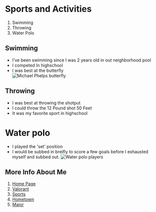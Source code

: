 # Sports and Activities
1. Swimming
2. Throwing
3. Water Polo
## Swimming
* I've been swimming since I was 2 years old in out neighborhood pool
* I competed In highschool
* I was best at the butterfly  
![Michael Phelps butterfly](https://upload.wikimedia.org/wikipedia/commons/thumb/4/43/40._Schwimmzonen-_und_Mastersmeeting_Enns_2017_100m_Butterfly-9318.jpg/220px-40._Schwimmzonen-_und_Mastersmeeting_Enns_2017_100m_Butterfly-9318.jpg)  
## Throwing
* I was best at throwing the shotput
* I could throw the 12 Pound shot 50 Feet
* It was my favorite sport in highschool
# Water polo
* I played the 'set' position
* I would be subbed in breifly to score a few goals before I exhausted myself and subbed out.
![Water polo players](https://image.shutterstock.com/z/stock-vector-vector-illustration-of-water-polo-ball-isolated-on-white-background-215891806.jpg)  

## **More Info About Me**
1. [Home Page](https://github.com/ecxck/colesMidtermWeb/edit/main/README.md)
2. [Valorant](https://github.com/ecxck/colesMidtermWeb/blob/main/valorant.md)
3. [Sports](https://github.com/ecxck/colesMidtermWeb/blob/main/Sports.md)
4. [Hometown](https://github.com/ecxck/colesMidtermWeb/blob/main/Hometown.md)
5. [Major](https://github.com/ecxck/colesMidtermWeb/blob/main/Major.md)
